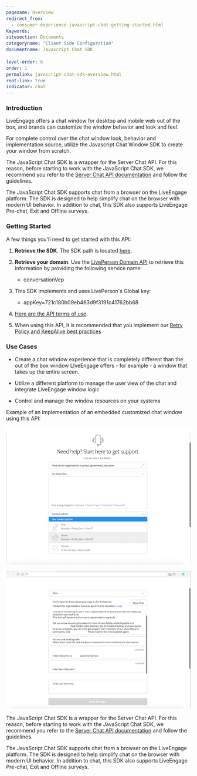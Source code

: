 ```yaml
---
pagename: Overview
redirect_from:
  - consumer-experience-javascript-chat-getting-started.html
Keywords:
sitesection: Documents
categoryname: "Client Side Configuration"
documentname: Javascript Chat SDK

level-order: 6
order: 1
permalink: javascript-chat-sdk-overview.html
root-link: true
indicator: chat
---
```


### Introduction

LiveEngage offers a chat window for desktop and mobile web out of the box, and brands can customize the window behavior and look and feel.

For complete control over the chat window look, behavior and implementation source, utilize the Javascript Chat Window SDK to create your window from scratch.

The JavaScript Chat SDK is a wrapper for the Server Chat API. For this reason, before starting to work with the JavaScript Chat SDK, we recommend you refer to the [Server Chat API documentation](consumer-experience-server-chat-getting-started.html) and follow the guidelines.

The JavaScript Chat SDK supports chat from a browser on the LiveEngage platform. The SDK is designed to help simplify chat on the browser with modern UI behavior. In addition to chat, this SDK also supports LiveEngage Pre-chat, Exit and Offline surveys.

### Getting Started

A few things you'll need to get started with this API:

1. **Retrieve the SDK**. The SDK path is located [here](https://lpcdn.lpsnmedia.net/api/chat/public/lpChat.min.js).

2. **Retrieve your domain**. Use the [LivePerson Domain API](agent-domain-domain-api.html) to retrieve this information by providing the following service name:

	* conversationVep

3. This SDK implements and uses LivePerson's Global key:

	* appKey=721c180b09eb463d9f3191c41762bb68

4. [Here are the API terms of use](https://www.liveperson.com/policies/apitou).

5. When using this API, it is recommended that you implement our [Retry Policy and KeepAlive best practices](guides-retry-policy.html)

### Use Cases

* Create a chat window experience that is completely different than the out of the box window LIveEngage offers - for example - a window that takes up the entire screen.

* Utilize a different platform to manage the user view of the chat and integrate LiveEngage window logic

* Control and manage the window resources on your systems


Example of an implementation of an embedded customized chat window using this API:

![JavascriptOverview](img/jsoverview1.png)

![JavascriptOverview](img/jsoverview2.png)

The JavaScript Chat SDK is a wrapper for the Server Chat API. For this reason, before starting to work with the JavaScript Chat SDK, we recommend you refer to the [Server Chat API documentation](consumer-experience-server-chat-getting-started.html) and follow the guidelines.

The JavaScript Chat SDK supports chat from a browser on the LiveEngage platform. The SDK is designed to help simplify chat on the browser with modern UI behavior. In addition to chat, this SDK also supports LiveEngage Pre-chat, Exit and Offline surveys.

